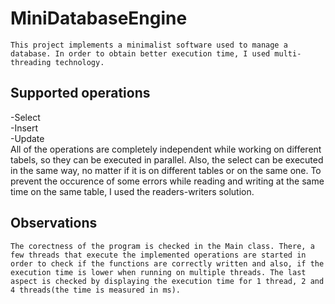# MiniDatabaseEngine
	This project implements a minimalist software used to manage a database. In order to obtain better execution time, I used multi-threading technology.
## Supported operations
-Select <br>
-Insert <br>
-Update <br>
	All of the operations are completely independent while working on different tabels, so they can be executed in parallel. Also, the select can be executed in the same way, no matter if it is on different tables or on the same one. To prevent the occurence of some errors while reading and writing at the same time on the same table, I used the readers-writers solution.
## Observations
	The corectness of the program is checked in the Main class. There, a few threads that execute the implemented operations are started in order to check if the functions are correctly written and also, if the execution time is lower when running on multiple threads. The last aspect is checked by displaying the execution time for 1 thread, 2 and 4 threads(the time is measured in ms).		
